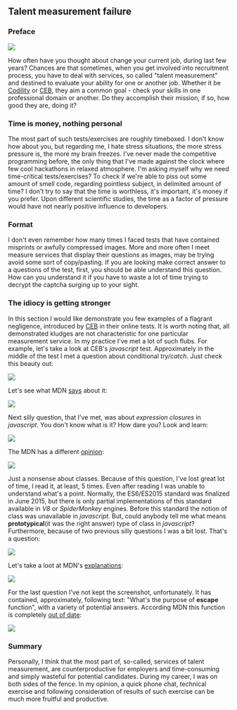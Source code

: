 ## Talent measurement failure

### Preface
![](https://habrastorage.org/getpro/habr/post_images/400/f8e/3e1/400f8e3e117ded138615d0346677d80d.jpg)

How often have you thought about change your current job, during last few years? Chances are that sometimes, when you get involved into recruitment process, you have to deal with services, so called "talent measurement" and destined to evaluate your ability for one or another job. Whether it be [Codility](https://codility.com/) or [CEB](https://www.cebglobal.com/), they aim a common goal - check your skills in one professional domain or another. Do they accomplish their mission, if so, how good they are, doing it?

### Time is money, nothing personal
The most part of such tests/exercises are roughly timeboxed. I don't know how about you, but regarding me, I hate stress situations, the more stress pressure is, the more my brain freezes. I've never made the competitive programming before, the only thing that I've made against the clock where few cool hackathons in relaxed atmosphere. I'm asking myself why we need time-critical tests/exercises? To check if we're able to piss out some amount of smell code, regarding pointless subject, in delimited amount of time? I don't try to say that the time is worthless, it's important, it's money if you prefer. Upon different scientific studies, the time as a factor of pressure would have not nearly positive influence to developers.

### Format
I don't even remember how many times I faced tests that have contained misprints or awfully compressed images. More and more often I meet measure services that display their questions as images, may be trying avoid some sort of copy/pasting. If you are looking make correct answer to a questions of the test, first, you should be able understand this question. How can you understand it if you have to waste a lot of time trying to decrypt the captcha surging up to your sight.

### The idiocy is getting stronger
In this section I would like demonstrate you few examples of a flagrant negligence, introduced by [CEB](https://www.cebglobal.com/) in their online tests. It is worth noting that, all demonstrated kludges are not characteristic for one particular measurement service. In my practice I've met a lot of such flubs. For example, let's take a look at CEB's _javascript_ test. Approximately in the middle of the test I met a question about conditional _try/catch_. Just check this beauty out:

![](https://habrastorage.org/getpro/habr/post_images/b2f/4ca/a8c/b2f4caa8cdf872d32b1abfd5155cd2d9.png)

Let's see what MDN [says](https://developer.mozilla.org/en-US/docs/Web/JavaScript/Reference/Statements/try%E2%80%A6%E2%80%8Bcatch) about it:

![](https://habrastorage.org/getpro/habr/post_images/080/263/4e2/0802634e20aa76ee4719592a0c16886a.png)

Next silly question, that I've met, was about _expression closures_ in _javascript_. You don't know what is it? How dare you? Look and learn:

![](https://habrastorage.org/getpro/habr/post_images/739/d5f/2a5/739d5f2a5c0f65313511cd5cbf885706.png)

The MDN has a different [opinion](https://developer.mozilla.org/en-US/docs/Web/JavaScript/Reference/Operators/Expression_closures):

![](https://habrastorage.org/getpro/habr/post_images/8f8/90f/4ac/8f890f4ac314c77a5476c234016a9187.png)

Just a nonsense about classes. Because of this question, I've lost great lot of time, I read it, at least, 5 times. Even after reading I was unable to understand what's a point. Normally, the ES6/ES2015 standard was finalized in June 2015, but there is only partial implementations of this standard available in _V8_ or _SpiderMonkey_ engines. Before this standard the notion of class was unavailable in _javascript_. But, could anybody tell me what means **prototypical**(it was the right answer) type of class in _javascript_? Furthermore, because of two previous silly questions I was a bit lost. That's a question:

![](https://habrastorage.org/getpro/habr/post_images/c78/cb6/56e/c78cb656e9904042e7f34df83f40bbf8.png)

Let's take a loot at MDN's [explanations](https://developer.mozilla.org/en-US/docs/Web/JavaScript/Reference/Classes):

![](https://habrastorage.org/getpro/habr/post_images/89a/b6f/391/89ab6f391f5bf1223abb5c819244426e.png)

For the last question I've not kept the screenshot, unfortunately. It has contained, approximately, following text: "What's the purpose of **escape** function", with a variety of potential answers. According MDN this function is completely [out of date](https://developer.mozilla.org/en-US/docs/Web/JavaScript/Reference/Global_Objects/escape):

![](https://habrastorage.org/getpro/habr/post_images/d5b/f86/055/d5bf86055e2506c1af9907bc66e8701e.png)

### Summary

Personally, I think that the most part of, so-called, services of talent measurement, are counterproductive for employers and time-consuming and simply wasteful for potential candidates. During my career, I was on both sides of the fence. In my opinion, a quick phone chat, technical exercise and following consideration of results of such exercise can be much more fruitful and productive.